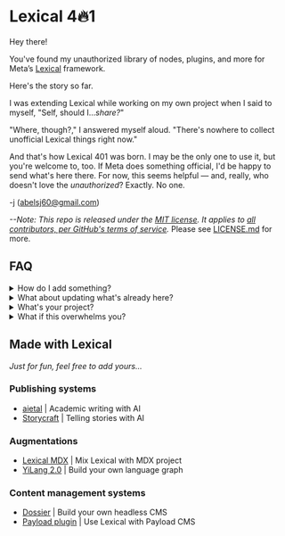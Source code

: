 # Lexical 4🔥1

Hey there! 

You've found my unauthorized library of nodes, plugins, and more for Meta’s [Lexical](https://github.com/facebook/lexical) framework.  

Here's the story so far. 

I was extending Lexical while working on my own project when I said to myself, "Self, should I...*share?*"

"Where, though?," I answered myself aloud. "There's nowhere to collect unofficial Lexical things right now." 

And that's how Lexical 401 was born. I may be the only one to use it, but you're welcome to, too. If Meta does something official, I'd be happy to send what's here there. For now, this seems helpful — and, really, who doesn't love the *unauthorized*? Exactly. No one.

-j (abelsj60@gmail.com)

*--Note: This repo is released under the [MIT license](./README.md). It applies to [all contributors, per GitHub's terms of service](https://docs.github.com/en/site-policy/github-terms/github-terms-of-service#6-contributions-under-repository-license).* Please see [LICENSE.md](./README.md) for more.

## FAQ

<details><summary>How do I add something?</summary>
<p>

- Make a Pull Request with your node(s), plugin(s), etc...

- It'd be great if you added a small README with docs and a code sandbox. 

- Name, rank, and serial number at the bottom would be even better than that. 
</p>
</details>

<details><summary>What about updating what's already here?</summary>
<p>

Good question. I don't rightly know. This is a bare bones operation. There are no tests, no build processes, no `npm` anythings. Maybe that'll change at some point. In the meantime, you could contact the original author with questions or Pull Request a new version. 

Mostly, though, I imagine you'll use this code to whip up your own thing and go from there.
</p>
</details>

<details><summary>What's your project?</summary>
<p>

I'd like to help people collaborate with AI in order to tell better stories online. 

I hope to have more to say about that later. For now, enjoy the library. 
</p>
</details>

<details><summary>What if this overwhelms you?</summary>
<p>

What are we talking? Cats and dogs living together? I guess I'll have to re-evaluate the wisdom of my choices. 

But for now, what could possibly go wrong?
</details>

## Made with Lexical

*Just for fun, feel free to add yours...*

### Publishing systems
- [aietal](https://aietal-coming-soon-o6ip6v5f4-eimenhmdt.vercel.app/) | Academic writing with AI
- [Storycraft](https://storycraft.pro/) | Telling stories with AI

### Augmentations
- [Lexical MDX](https://github.com/virtuoso-dev/lexical-mdx) | Mix Lexical with MDX project
- [YiLang 2.0](https://github.com/Yidaotus/YiLang2) | Build your own language graph

### Content management systems
- [Dossier](https://www.dossierhq.dev/) | Build your own headless CMS
- [Payload plugin](https://github.com/AlessioGr/payload-plugin-lexical) | Use Lexical with Payload CMS